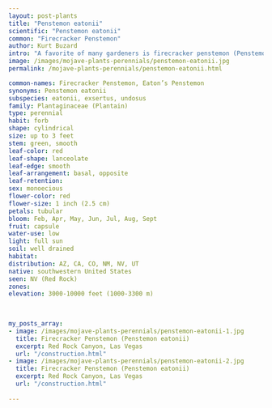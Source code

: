 ```yaml
---
layout: post-plants
title: "Penstemon eatonii"
scientific: "Penstemon eatonii"
common: "Firecracker Penstemon"
author: Kurt Buzard
intro: "A favorite of many gardeners is firecracker penstemon (Penstemon eatonii), so named for its bright red flowers that gently dangle along one side of its purple stems. The leaves are lance-shaped to oval, untoothed, and up to 9 centimeters in length. It has both cauline and basal leaves, those that are attached to the stems and ones that grow directly from the base of the plant, which are very deep green and glossy. Each inflorescence has four to twelve groups of flowers with a pair of opposite bracts underneath where they attach. It is especially attractive to hummingbirds. This penstemon is widely adapted to elevations from 3,000 feet up to 10,000 feet."
image: /images/mojave-plants-perennials/penstemon-eatonii.jpg
permalink: /mojave-plants-perennials/penstemon-eatonii.html

common-names: Firecracker Penstemon, Eaton’s Penstemon
synonyms: Penstemon eatonii
subspecies: eatonii, exsertus, undosus
family: Plantaginaceae (Plantain)
type: perennial
habit: forb
shape: cylindrical
size: up to 3 feet
stem: green, smooth
leaf-color: red
leaf-shape: lanceolate
leaf-edge: smooth
leaf-arrangement: basal, opposite
leaf-retention: 
sex: monoecious
flower-color: red
flower-size: 1 inch (2.5 cm)
petals: tubular
bloom: Feb, Apr, May, Jun, Jul, Aug, Sept
fruit: capsule
water-use: low
light: full sun
soil: well drained
habitat: 
distribution: AZ, CA, CO, NM, NV, UT
native: southwestern United States
seen: NV (Red Rock)
zones: 
elevation: 3000-10000 feet (1000-3300 m)
 
   

my_posts_array:
- image: /images/mojave-plants-perennials/penstemon-eatonii-1.jpg
  title: Firecracker Penstemon (Penstemon eatonii)
  excerpt: Red Rock Canyon, Las Vegas
  url: "/construction.html"
- image: /images/mojave-plants-perennials/penstemon-eatonii-2.jpg
  title: Firecracker Penstemon (Penstemon eatonii)
  excerpt: Red Rock Canyon, Las Vegas
  url: "/construction.html"
 
---
```

  
  
 <p></p>
  